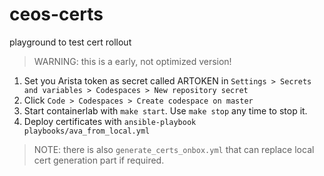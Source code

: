 # ceos-certs

playground to test cert rollout

> WARNING: this is a early, not optimized version!

1. Set you Arista token as secret called ARTOKEN in `Settings > Secrets and variables > Codespaces > New repository secret`
2. Click `Code > Codespaces > Create codespace on master`
3. Start containerlab with `make start`. Use `make stop` any time to stop it.
4. Deploy certificates with `ansible-playbook playbooks/ava_from_local.yml`

> NOTE: there is also `generate_certs_onbox.yml` that can replace local cert generation part if required.
